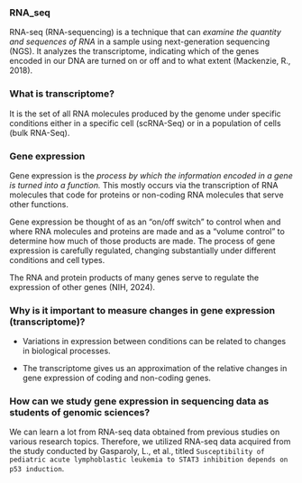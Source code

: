 ### **RNA_seq**

RNA-seq (RNA-sequencing) is a technique that can *examine the quantity and sequences of RNA* in a sample using next-generation sequencing (NGS). 
It analyzes the transcriptome, indicating which of the genes encoded in our DNA are turned on or off and to what extent (Mackenzie, R., 2018).


### **What is transcriptome?**

It is the set of all RNA molecules produced by the genome under specific conditions either in a specific cell (scRNA-Seq) or in a population of cells (bulk RNA-Seq).


### **Gene expression**

Gene expression is the *process by which the information encoded in a gene is turned into a function.* This mostly occurs via the transcription of RNA molecules that code for proteins or non-coding RNA molecules that serve other functions. 

Gene expression be thought of as an “on/off switch” to control when and where RNA molecules and proteins are made and as a “volume control” to determine how much of those products are made. The process of gene expression is carefully regulated, changing substantially under different conditions and cell types. 

The RNA and protein products of many genes serve to regulate the expression of other genes (NIH, 2024).


### **Why is it important to measure changes in gene expression (transcriptome)?**

- Variations in expression between conditions can be related to changes in biological processes.

- The transcriptome gives us an approximation of the relative changes in gene expression of coding and non-coding genes.


### **How can we study gene expression in sequencing data as students of genomic sciences?**
We can learn a lot from RNA-seq data obtained from previous studies on various research topics. Therefore, we utilized RNA-seq data acquired from the study conducted by Gasparoly, L., et al., titled `Susceptibility of pediatric acute lymphoblastic leukemia to STAT3 inhibition depends on p53 induction`.
